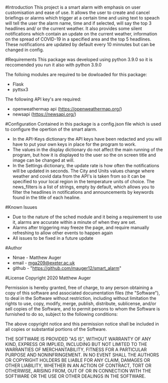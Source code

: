 #Introduction
This project is a smart alarm with emphasis on user customisation and ease of use. It allows the user to create and cancel briefings or alarms which trigger at a certain time and using text to speach will tell the user the alarm name, time and if selected, will say the top 3 headlines and/ or the current weather. It also provides some silent notifications which contain an update on the current weather, information on the spread of COVID-19 in a specified area and the top 5 headlines. These notifications are updated by default every 10 minnutes but can be changed in config.

#Requirements
This package was developed using python 3.9.0 so it is reccomended you run it also with python 3.9.0

The folloing modules are required to be dowloaded for this package:
* Flask
* pyttsx3

The following API key's are required:
* openweathermap api (https://openweathermap.org/)
* newsapi (https://newsapi.org/)

#Configuration
Contained in this package is a config.json file which is used to configure the opertion of the smart alarm. 
* In the API-Keys dictionary the API keys have been redacted and you will have to put your own keys in place for the program to work. 
* The values in the display dictionary do not affect the main running of the program, but how it is displayed to the user so the on screen title and image can be changed at will. 
* In the Settings dictionary, the update rate is how often the notifications will be updated in seconds. The City and Units values change where weather and covid data from the API's is taken from so it can be specified to your local region in the temperature units of choice. The news_filters is a list of strings, empty by default, which allows you to filter the headlines in notifications and announcements by keywords found in the title of each healine.

#Known Isuues
* Due to the nature of the sched module and it being a requirement to use it, alarms are accurate within a minute of when they are set.
* Alarms after triggering may freeze the page, and require manually refreshing to allow other events to happen again
* All issues to be fixed in a future update

#Author
* Nmae - Matthew Auger
* email - mga209@exeter.ac.uk
* github - "https://github.com/mauger12/smart_alarm"

#License
Copyright 2020 Matthew Auger

Permission is hereby granted, free of charge, to any person obtaining a copy of this software and associated documentation files (the "Software"), to deal in the Software without restriction, including without limitation the rights to use, copy, modify, merge, publish, distribute, sublicense, and/or sell copies of the Software, and to permit persons to whom the Software is furnished to do so, subject to the following conditions:

The above copyright notice and this permission notice shall be included in all copies or substantial portions of the Software.

THE SOFTWARE IS PROVIDED "AS IS", WITHOUT WARRANTY OF ANY KIND, EXPRESS OR IMPLIED, INCLUDING BUT NOT LIMITED TO THE WARRANTIES OF MERCHANTABILITY, FITNESS FOR A PARTICULAR PURPOSE AND NONINFRINGEMENT. IN NO EVENT SHALL THE AUTHORS OR COPYRIGHT HOLDERS BE LIABLE FOR ANY CLAIM, DAMAGES OR OTHER LIABILITY, WHETHER IN AN ACTION OF CONTRACT, TORT OR OTHERWISE, ARISING FROM, OUT OF OR IN CONNECTION WITH THE SOFTWARE OR THE USE OR OTHER DEALINGS IN THE SOFTWARE.

